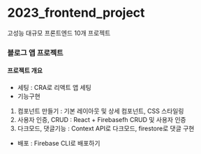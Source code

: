 # 2023_frontend_project
고성능 대규모 프론트엔드 10개 프로젝트


### 블로그 앱 프로젝트


#### 프로젝트 개요
- 세팅 : CRA로 리액트 앱 세팅
- 기능구현
1. 컴포넌트 만들기 : 기본 레이아웃 및 상세 컴포넌트, CSS 스타일링
2. 사용자 인증, CRUD : React + Firebasefh CRUD 및 사용자 인증
3. 다크모드, 댓글기능 : Context API로 다크모드, firestore로 댓글 구현
- 배포 : Firebase CLI로 배포하기 


